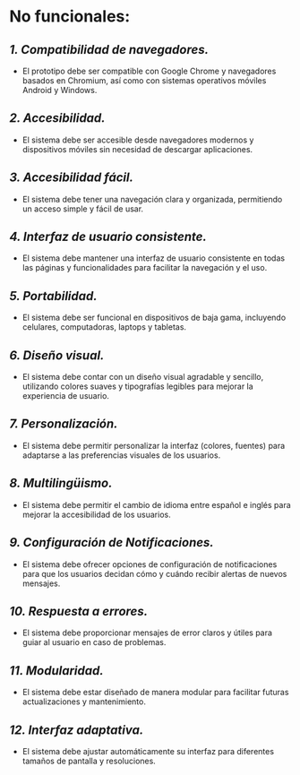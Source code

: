 # No funcionales:

## *1. Compatibilidad de navegadores.*
 - El prototipo debe ser compatible con Google Chrome y navegadores
   basados en Chromium, así como con sistemas operativos móviles Android
   y Windows.

## *2. Accesibilidad.*
 - El sistema debe ser accesible desde navegadores modernos y
   dispositivos móviles sin necesidad de descargar aplicaciones.

## *3. Accesibilidad fácil.*
 - El sistema debe tener una navegación clara y organizada, permitiendo
   un acceso simple y fácil de usar.

## *4. Interfaz de usuario consistente.*
 - El sistema debe mantener una interfaz de usuario consistente en todas
   las páginas y funcionalidades para facilitar la navegación y el uso.

## *5. Portabilidad.*
 - El sistema debe ser funcional en dispositivos de baja gama,
   incluyendo celulares, computadoras, laptops y tabletas.

## *6. Diseño visual.*
 - El sistema debe contar con un diseño visual agradable y sencillo,
   utilizando colores suaves y tipografías legibles para mejorar la
   experiencia de usuario.

## *7. Personalización.*
 - El sistema debe permitir personalizar la interfaz (colores, fuentes)
   para adaptarse a las preferencias visuales de los usuarios.

## *8. Multilingüismo.*
 - El sistema debe permitir el cambio de idioma entre español e inglés
   para mejorar la accesibilidad de los usuarios.

## *9. Configuración de Notificaciones.*
 - El sistema debe ofrecer opciones de configuración de notificaciones
   para que los usuarios decidan cómo y cuándo recibir alertas de nuevos
   mensajes.

## *10. Respuesta a errores.*
 - El sistema debe proporcionar mensajes de error claros y útiles para
   guiar al usuario en caso de problemas.

## *11. Modularidad.*
 - El sistema debe estar diseñado de manera modular para facilitar
   futuras actualizaciones y mantenimiento.

## *12. Interfaz adaptativa.*
 - El sistema debe ajustar automáticamente su interfaz para diferentes
   tamaños de pantalla y resoluciones.

